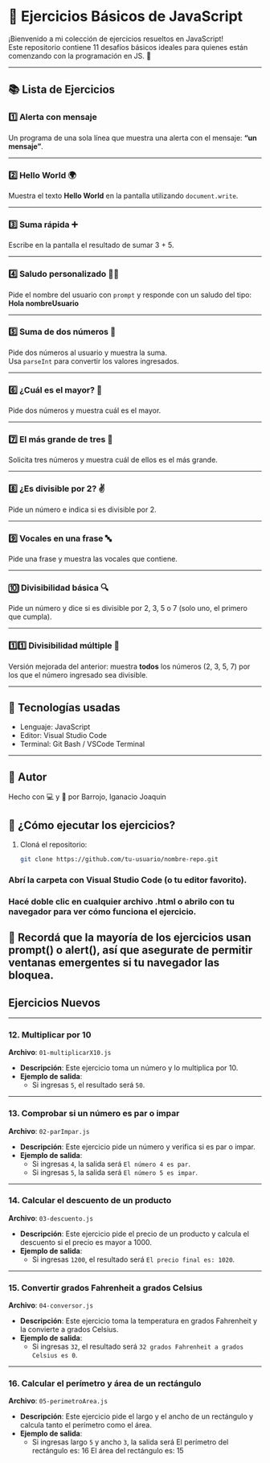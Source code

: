 # 🧠 Ejercicios Básicos de JavaScript

¡Bienvenido a mi colección de ejercicios resueltos en JavaScript!  
Este repositorio contiene 11 desafíos básicos ideales para quienes están comenzando con la programación en JS. 🚀

---

## 📚 Lista de Ejercicios

### 1️⃣ Alerta con mensaje
Un programa de una sola línea que muestra una alerta con el mensaje: **“un mensaje”**.

---

### 2️⃣ Hello World 🌍
Muestra el texto **Hello World** en la pantalla utilizando `document.write`.

---

### 3️⃣ Suma rápida ➕
Escribe en la pantalla el resultado de sumar 3 + 5.

---

### 4️⃣ Saludo personalizado 🙋‍♂️
Pide el nombre del usuario con `prompt` y responde con un saludo del tipo:  
**Hola nombreUsuario**

---

### 5️⃣ Suma de dos números 🧮
Pide dos números al usuario y muestra la suma.  
Usa `parseInt` para convertir los valores ingresados.

---

### 6️⃣ ¿Cuál es el mayor? 🔢
Pide dos números y muestra cuál es el mayor.

---

### 7️⃣ El más grande de tres 🥇
Solicita tres números y muestra cuál de ellos es el más grande.

---

### 8️⃣ ¿Es divisible por 2? ✌️
Pide un número e indica si es divisible por 2.

---

### 9️⃣ Vocales en una frase 🔤
Pide una frase y muestra las vocales que contiene.

---

### 🔟 Divisibilidad básica 🔍
Pide un número y dice si es divisible por 2, 3, 5 o 7 (solo uno, el primero que cumpla).

---

### 1️⃣1️⃣ Divisibilidad múltiple 💯
Versión mejorada del anterior: muestra **todos** los números (2, 3, 5, 7) por los que el número ingresado sea divisible.

---

## 📌 Tecnologías usadas
- Lenguaje: JavaScript
- Editor: Visual Studio Code
- Terminal: Git Bash / VSCode Terminal

---

## 📝 Autor
Hecho con 💻 y 💙 por Barrojo, Iganacio Joaquin


## 🧪 ¿Cómo ejecutar los ejercicios?

1. Cloná el repositorio:
   ```bash
   git clone https://github.com/tu-usuario/nombre-repo.git

### Abrí la carpeta con Visual Studio Code (o tu editor favorito).

### Hacé doble clic en cualquier archivo .html o abrilo con tu navegador para ver cómo funciona el ejercicio.
 
## 📌 Recordá que la mayoría de los ejercicios usan prompt() o alert(), así que asegurate de permitir ventanas emergentes si tu navegador las bloquea.

## Ejercicios Nuevos

---

### 12. Multiplicar por 10
**Archivo**: `01-multiplicarX10.js`

- **Descripción**: Este ejercicio toma un número y lo multiplica por 10.
- **Ejemplo de salida**: 
  - Si ingresas `5`, el resultado será `50`.

---

### 13. Comprobar si un número es par o impar
**Archivo**: `02-parImpar.js`

- **Descripción**: Este ejercicio pide un número y verifica si es par o impar.
- **Ejemplo de salida**: 
  - Si ingresas `4`, la salida será `El número 4 es par`.
  - Si ingresas `5`, la salida será `El número 5 es impar`.

---

### 14. Calcular el descuento de un producto
**Archivo**: `03-descuento.js`

- **Descripción**: Este ejercicio pide el precio de un producto y calcula el descuento si el precio es mayor a 1000.
- **Ejemplo de salida**:
  - Si ingresas `1200`, el resultado será `El precio final es: 1020`.

---

### 15. Convertir grados Fahrenheit a grados Celsius
**Archivo**: `04-conversor.js`

- **Descripción**: Este ejercicio toma la temperatura en grados Fahrenheit y la convierte a grados Celsius.
- **Ejemplo de salida**:
  - Si ingresas `32`, el resultado será `32 grados Fahrenheit a grados Celsius es 0`.

---

### 16. Calcular el perímetro y área de un rectángulo
**Archivo**: `05-perimetroArea.js`

- **Descripción**: Este ejercicio pide el largo y el ancho de un rectángulo y calcula tanto el perímetro como el área.
- **Ejemplo de salida**:
  - Si ingresas largo `5` y ancho `3`, la salida será
     El perímetro del rectángulo es: 16
    El área del rectángulo es: 15